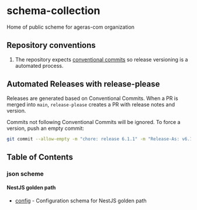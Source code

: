 # schema-collection

Home of public scheme for ageras-com organization

## Repository conventions

1. The repository expects [conventional commits](https://www.conventionalcommits.org/en/feat-config-migration-group.0.0/) so release versioning is a automated process.

## Automated Releases with release-please

Releases are generated based on Conventional Commits. When a PR is merged into `main`, `release-please` creates a PR with release notes and version.

Commits not following Conventional Commits will be ignored. To force a version, push an empty commit:

```bash
git commit --allow-empty -m "chore: release 6.1.1" -m "Release-As: v6.1.1"
```

## Table of Contents

### json scheme

#### NestJS golden path

- [config](json-schema/nestjs-goldenpath/config/README.md) - Configuration schema for NestJS golden path
